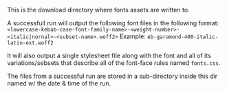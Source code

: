 This is the download directory where fonts assets are written to.

A successfull run will output the following font files in the following format:
`<lowercase-kebab-case-font-family-name>-<weight-number>-<italic|nornal>-<subset-name>.woff2>`
Example:
`eb-garamond-400-italic-latin-ext.woff2`

It will also output a single stylesheet file along with the font and all of its variations/sebsets
that describe all of the font-face rules named `fonts.css`.

The files from a successful run are stored in a sub-directory inside this dir named w/ the date & time of the run.



